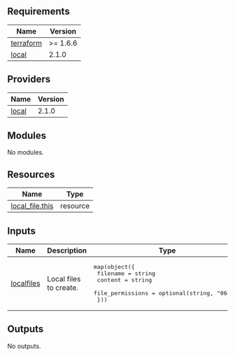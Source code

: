<!-- BEGIN_TF_DOCS -->
## Requirements

| Name | Version |
|------|---------|
| <a name="requirement_terraform"></a> [terraform](#requirement\_terraform) | >= 1.6.6 |
| <a name="requirement_local"></a> [local](#requirement\_local) | 2.1.0 |

## Providers

| Name | Version |
|------|---------|
| <a name="provider_local"></a> [local](#provider\_local) | 2.1.0 |

## Modules

No modules.

## Resources

| Name | Type |
|------|------|
| [local_file.this](https://registry.terraform.io/providers/hashicorp/local/2.1.0/docs/resources/file) | resource |

## Inputs

| Name | Description | Type | Default | Required |
|------|-------------|------|---------|:--------:|
| <a name="input_localfiles"></a> [localfiles](#input\_localfiles) | Local files to create. | <pre>map(object({<br/>    filename         = string<br/>    content          = string<br/>    file_permissions = optional(string, "0644")<br/>  }))</pre> | n/a | yes |

## Outputs

No outputs.
<!-- END_TF_DOCS -->